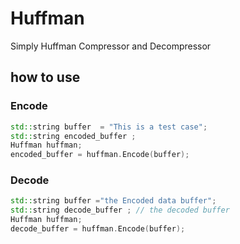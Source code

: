 # Huffman
Simply Huffman Compressor and Decompressor 


## how to use
### Encode
```cpp
std::string buffer  = "This is a test case";
std::string encoded_buffer ;
Huffman huffman;
encoded_buffer = huffman.Encode(buffer);
```

### Decode
```cpp
std::string buffer ="the Encoded data buffer";
std::string decode_buffer ; // the decoded buffer 
Huffman huffman;
decode_buffer = huffman.Encode(buffer);

```
